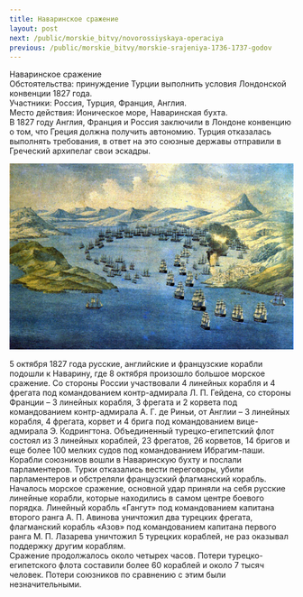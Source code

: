 ```yaml
---
title: Наваринское сражение
layout: post
next: /public/morskie_bitvy/novorossiyskaya-operaciya
previous: /public/morskie_bitvy/morskie-srajeniya-1736-1737-godov
---
```


Наваринское сражение  
Обстоятельства: принуждение Турции выполнить условия Лондонской конвенции 1827 года.  
Участники: Россия, Турция, Франция, Англия.  
Место действия: Ионическое море, Наваринская бухта.   
В 1827 году Англия, Франция и Россия заключили в Лондоне конвенцию о том, что Греция должна получить автономию. Турция отказалась выполнять требования, в ответ на это союзные державы отправили в Греческий архипелаг свои эскадры.  
  

![](/assets/img/Navarinskoe.gif)  

  
5 октября 1827 года русские, английские и французские корабли подошли к Наварину, где 8 октября произошло большое морское сражение. Со стороны России участвовали 4 линейных корабля и 4 фрегата под командованием контр-адмирала Л. П. Гейдена, со стороны Франции – 3 линейных корабля, 3 фрегата и 2 корвета под командованием контр-адмирала А. Г. де Риньи, от Англии – 3 линейных корабля, 4 фрегата, корвет и 4 брига под командованием вице-адмирала Э. Кодрингтона. Объединенный турецко-египетский флот состоял из 3 линейных кораблей, 23 фрегатов, 26 корветов, 14 бригов и еще более 100 мелких судов под командованием Ибрагим-паши.  
Корабли союзников вошли в Наваринскую бухту и послали парламентеров. Турки отказались вести переговоры, убили парламентеров и обстреляли французский флагманский корабль. Началось морское сражение, основной удар приняли на себя русские линейные корабли, которые находились в самом центре боевого порядка. Линейный корабль «Гангут» под командованием капитана второго ранга А. П. Авинова уничтожил два турецких фрегата, флагманский корабль «Азов» под командованием капитана первого ранга М. П. Лазарева уничтожил 5 турецких кораблей, не раз оказывал поддержку другим кораблям.   
Сражение продолжалось около четырех часов. Потери турецко-египетского флота составили более 60 кораблей и около 7 тысяч человек. Потери союзников по сравнению с этим были незначительными.